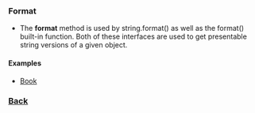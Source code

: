 ### Format
- The __format__ method is used by string.format() as well as the format() built-in function. Both of these interfaces are used to get presentable string versions of a given object.


#### Examples
- [Book](book.py)


### [Back](../../README.md)